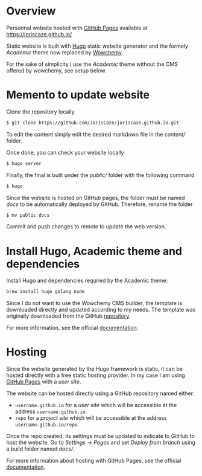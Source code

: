 # Overview 
Personnal website hosted with [GitHub Pages](https://docs.github.com/en/pages) available at https://joriscaze.github.io/

Static website is built with [Hugo](https://gohugo.io/) static website generator and the formely *Academic* theme now replaced by [Wowchemy](https://wowchemy.com/).

For the sake of simplicity I use the *Academic* theme without the CMS offered by wowchemy, see setup below.

# Memento to update website

Clone the repository locally

```sh
$ git clone https://github.com/JorisCaze/joriscaze.github.io.git
```

To edit the content simply edit the desired markdown file in the *content/* folder.

Once done, you can check your website locally

```sh
$ hugo server
```

Finally, the final is built under the *public/* folder with the following command

```sh
$ hugo
```

Since the website is hosted on GitHub pages, the folder must be named *docs* to be automatically deployed by GitHub.
Therefore, rename the folder

```sh
$ mv public docs
```

Commit and push changes to remote to update the web version.

# Install Hugo, Academic theme and dependencies

Install Hugo and dependencies required by the Academic theme:

```sh
brew install hugo golang node
```

Since I do not want to use the Wowchemy CMS builder, the template is downloaded directly and updated according to my needs.
The template was originally downloaded from the GitHub [repository](https://github.com/wowchemy/starter-hugo-academic).

For more information, see the official [documentation](https://wowchemy.com/docs/getting-started/install-hugo-extended/).

# Hosting 

Since the website generated by the Hugo framework is static, it can be hosted directly with a free static hosting provider. 
In my case I am using [GitHub Pages](https://pages.github.com/) with a *user site*.

The website can be hosted directly using a GitHub repository named either:
- `username.github.io` for a *user site* which will be accessible at the address `username.github.io`.
- `repo` for a *project site* which will be accessible at the address `username.github.io/repo`.

Once the repo created, its settings must be updated to indicate to GitHub to host the website.
Go to *Settings -> Pages* and set *Deploy from branch* using a build folder named *docs/*.

For more information about hosting with GitHub Pages, see the official [documentation](https://docs.github.com/fr/pages/getting-started-with-github-pages/configuring-a-publishing-source-for-your-github-pages-site).
